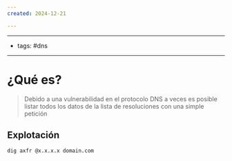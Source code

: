 ```yaml
---
created: 2024-12-21

---
```

--------
- tags: #dns 
-------------
# ¿Qué es?
> Debido a una vulnerabilidad en el protocolo DNS a veces es posible listar todos los datos de la lista de resoluciones con una simple petición


## Explotación

	dig axfr @x.x.x.x domain.com











